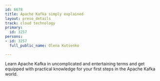 ```yaml
---
id: 6678
title: Apache Kafka simply explained
layout: preso_details
track: cloud technology
primary:
  id: 3257
persons:
- id: 3257
  full_public_name: Olena Kutsenko

---
```

Learn Apache Kafka in uncomplicated and entertaining terms and get equipped with practical knowledge for your first steps in the Apache Kafka world.
